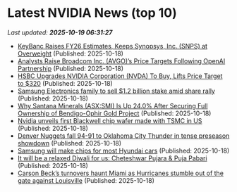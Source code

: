 # Latest NVIDIA News (top 10)
_Last updated: **2025-10-19 06:31:27**_

- [KeyBanc Raises FY26 Estimates, Keeps Synopsys, Inc. (SNPS) at Overweight](https://finance.yahoo.com/news/keybanc-raises-fy26-estimates-keeps-061306262.html) (Published: 2025-10-18)
- [Analysts Raise Broadcom Inc. (AVGO)’s Price Targets Following OpenAI Partnership](https://finance.yahoo.com/news/analysts-raise-broadcom-inc-avgo-055646954.html) (Published: 2025-10-18)
- [HSBC Upgrades NVIDIA Corporation (NVDA) To Buy, Lifts Price Target to $320](https://finance.yahoo.com/news/hsbc-upgrades-nvidia-corporation-nvda-054141044.html) (Published: 2025-10-18)
- [Samsung Electronics family to sell $1.2 billion stake amid share rally](https://www.thehindubusinessline.com/companies/samsung-electronics-family-to-sell-12-billion-stake-amid-share-rally/article70178186.ece) (Published: 2025-10-18)
- [Why Santana Minerals (ASX:SMI) Is Up 24.0% After Securing Full Ownership of Bendigo-Ophir Gold Project](https://finance.yahoo.com/news/why-santana-minerals-asx-smi-051229441.html) (Published: 2025-10-18)
- [Nvidia unveils first Blackwell chip wafer made with TSMC in US](https://biztoc.com/x/95ab7acd29f14910) (Published: 2025-10-18)
- [Denver Nuggets fall 94-91 to Oklahoma City Thunder in tense preseason showdown](https://timesofindia.indiatimes.com/sports/nba/top-stories/denver-nuggets-fall-94-91-to-oklahoma-city-thunder-in-tense-preseason-showdown/articleshow/124654485.cms) (Published: 2025-10-18)
- [Samsung will make chips for most Hyundai cars](https://www.sammobile.com/news/samsung-make-chips-hyundai-cars/) (Published: 2025-10-18)
- [It will be a relaxed Diwali for us: Cheteshwar Pujara & Puja Pabari](https://timesofindia.indiatimes.com/sports/cricket/news/it-will-be-a-relaxed-diwali-for-us-cheteshwar-pujara-puja-pabari/articleshow/124654413.cms) (Published: 2025-10-18)
- [Carson Beck’s turnovers haunt Miami as Hurricanes stumble out of the gate against Louisville](https://timesofindia.indiatimes.com/sports/nfl/news/carson-becks-turnovers-haunt-miami-as-hurricanes-stumble-out-of-the-gate-against-louisville/articleshow/124654365.cms) (Published: 2025-10-18)
